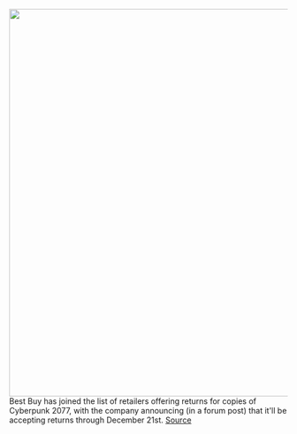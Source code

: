 <img src='https://cdn.vox-cdn.com/thumbor/yj4uQnqHWCsLpn4mMCvB4-o61qk=/0x0:3840x2160/1200x800/filters:focal(1613x773:2227x1387)/cdn.vox-cdn.com/uploads/chorus_image/image/68549521/Cyberpunk_2077_screen_8.0.jpg' width='700px' /><br/>
Best Buy has joined the list of retailers offering returns for copies of Cyberpunk 2077, with the company announcing (in a forum post) that it'll be accepting returns through December 21st.
<a href='https://www.theverge.com/2020/12/18/22189238/best-buy-cyberpunk-2077-returns-cd-projekt-red-refund-xbox-one-ps4'> Source <a/>